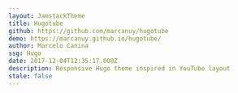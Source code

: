 ```yaml
---
layout: JamstackTheme
title: Hugotube
github: https://github.com/marcanuy/hugotube
demo: https://marcanuy.github.io/hugotube/
author: Marcelo Canina
ssg: Hugo
date: 2017-12-04T12:35:17.000Z
description: Responsive Hugo theme inspired in YouTube layout
stale: false
---
```

